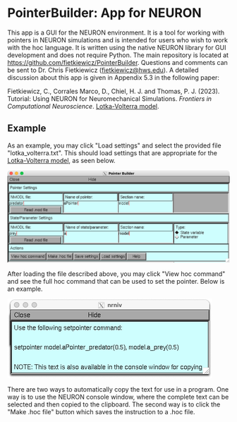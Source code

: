 # PointerBuilder: App for NEURON
This app is a GUI for the NEURON environment. It is a tool for working with pointers in NEURON simulations and is intended for users who wish to work with the hoc language. It is written using the native NEURON library for GUI development and does not require Python. The main repository is located at https://github.com/fietkiewicz/PointerBuilder. Questions and comments can be sent to Dr. Chris Fietkiewicz (fietkiewicz@hws.edu). A detailed discussion about this app is given in Appendix 5.3 in the following paper:

Fietkiewicz, C., Corrales Marco, D., Chiel, H. J. and Thomas, P. J. (2023). Tutorial: Using NEURON for Neuromechanical Simulations. *Frontiers in Computational Neuroscience*. [Lotka-Volterra model](https://doi.org/10.3389/fncom.2023.1143323).

## Example
As an example, you may click "Load settings" and select the provided file "lotka_volterra.txt". This should load settings that are appropriate for the [Lotka-Volterra model](https://github.com/fietkiewicz/PointerBuilder/tree/main/Models/1-LotkaVolterra/Neuron), as seen below.

![NEURON PointerBuilder](Example1.png)

After loading the file described above, you may click "View hoc command" and see the full hoc command that can be used to set the pointer. Below is an example.

![NEURON setpointer command](Example2.png)

There are two ways to automatically copy the text for use in a program. One way is to use the NEURON console window, where the complete text can be selected and then copied to the clipboard. The second way is to click the "Make .hoc file" button which saves the instruction to a .hoc file.
